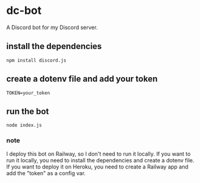 # dc-bot
A Discord bot for my Discord server.
## install the dependencies
```npm install discord.js```
## create a dotenv file and add your token
```TOKEN=your_token```
## run the bot
```node index.js```

### note
I deploy this bot on Railway, so I don't need to run it locally. 
If you want to run it locally, you need to install the dependencies and create a dotenv file. 
If you want to deploy it on Heroku, you need to create a Railway app and add the "token" as a config var.